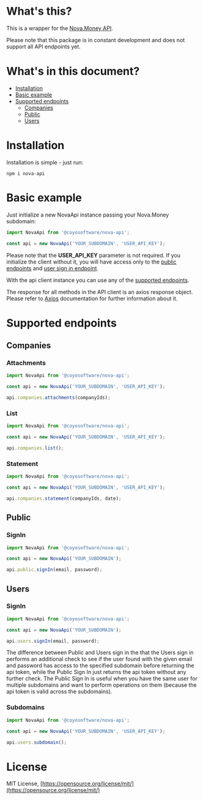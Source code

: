 # What's this?
This is a wrapper for the [Nova.Money API](https://app.swaggerhub.com/apis-docs/coyosoftware/Nova.Money/v1).

Please note that this package is in constant development and does not support all API endpoints yet.

# What's in this document?
* [Installation](#installation)
* [Basic example](#basic-example)
* [Supported endpoints](#supported-endpoints)
  * [Companies](#companies)
  * [Public](#public)
  * [Users](#users)

# Installation
Installation is simple - just run:

    npm i nova-api

# Basic example
Just initialize a new NovaApi instance passing your Nova.Money subdomain:

```javascript
import NovaApi from '@coyosoftware/nova-api';

const api = new NovaApi('YOUR_SUBDOMAIN', 'USER_API_KEY');
```

Please note that the **USER_API_KEY** parameter is not required. If you initialize the client without it, you will have access only to the [public endpoints](#public) and [user sign in endpoint](#signin-1).

With the api client instance you can use any of the [supported endpoints](#supported-endpoints).

The response for all methods in the API client is an axios response object. Please refer to [Axios](https://github.com/axios/axios) documentation for further information about it.

# Supported endpoints

## Companies

### Attachments
```javascript
import NovaApi from '@coyosoftware/nova-api';

const api = new NovaApi('YOUR_SUBDOMAIN', 'USER_API_KEY');

api.companies.attachments(companyIds);
```

### List
```javascript
import NovaApi from '@coyosoftware/nova-api';

const api = new NovaApi('YOUR_SUBDOMAIN', 'USER_API_KEY');

api.companies.list();
```

### Statement
```javascript
import NovaApi from '@coyosoftware/nova-api';

const api = new NovaApi('YOUR_SUBDOMAIN', 'USER_API_KEY');

api.companies.statement(companyIds, date);
```

## Public

### SignIn
```javascript
import NovaApi from '@coyosoftware/nova-api';

const api = new NovaApi('YOUR_SUBDOMAIN');

api.public.signIn(email, password);
```

## Users

### SignIn
```javascript
import NovaApi from '@coyosoftware/nova-api';

const api = new NovaApi('YOUR_SUBDOMAIN');

api.users.signIn(email, password);
```

The difference between Public and Users sign in the that the Users sign in performs an additional check to see if the user found with the given email and password has access to the specified subdomain before returning the api token, while the Public Sign In just returns the api token without any further check.
The Public Sign In is useful when you have the same user for multiple subdomains and want to perform operations on them (because the api token is valid across the subdomains).

### Subdomains
```javascript
import NovaApi from '@coyosoftware/nova-api';

const api = new NovaApi('YOUR_SUBDOMAIN', 'USER_API_KEY');

api.users.subdomain();
```

# License
MIT License, [https://opensource.org/license/mit/](https://opensource.org/license/mit/)